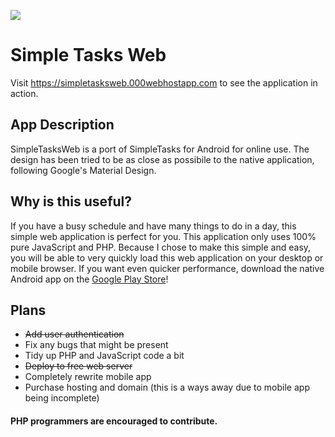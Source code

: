![](http://imgur.com/QsE0vm0.png)

# Simple Tasks Web

Visit https://simpletasksweb.000webhostapp.com to see the application in action.

## App Description
SimpleTasksWeb is a port of SimpleTasks for Android for online use. The design has been tried to be as close as possibile
to the native application, following Google's Material Design.

## Why is this useful?
If you have a busy schedule and have many things to do in a day, this simple web application is perfect for you.
This application only uses 100% pure JavaScript and PHP. Because I chose to make this simple and easy, you will be able
to very quickly load this web application on your desktop or mobile browser. If you want even quicker performance,
download the native Android app on the
[Google Play Store](https://play.google.com/store/apps/details?id=com.kyle_stank.simple_tasks)!

## Plans
- ~~Add user authentication~~
- Fix any bugs that might be present
- Tidy up PHP and JavaScript code a bit
- ~~Deploy to free web server~~
- Completely rewrite mobile app
- Purchase hosting and domain (this is a ways away due to mobile app being incomplete)

#### PHP programmers are encouraged to contribute.
